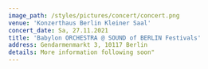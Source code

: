 ```yaml
---
image_path: /styles/pictures/concert/concert.png
venue: 'Konzerthaus Berlin Kleiner Saal'
concert_date: Sa, 27.11.2021
title: 'Babylon ORCHESTRA @ SOUND of BERLIN Festivals'
address: Gendarmenmarkt 3, 10117 Berlin
details: More information following soon"
---
```

